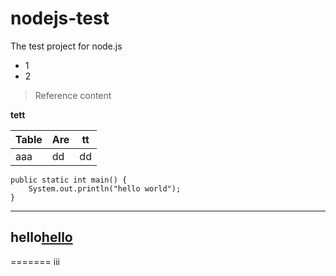 # nodejs-test
The test project for node.js

* 1
* 2

> Reference content

**tett**

| Table | Are | tt |
| ----- | --- | -- |
| aaa   | dd  | dd |

```
public static int main() {
    System.out.println("hello world");
}
```
***
hello[hello]
---
=======
iii

[hello]: hi
